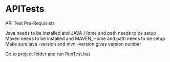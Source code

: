 # APITests
API Test
Pre-Requisists

Java needs to be installed and JAVA_Home and path needs to be setup
Maven needs to be installed and MAVEN_Home and path needs to be setup
Make sure java -version and mvn -version gives version number

Go to project folder and run RunTest.bat
